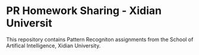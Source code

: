 # PR Homework Sharing - Xidian Universit
This repository contains Pattern Recogniton assignments from the School of Artifical Intelligence, Xidian University.
